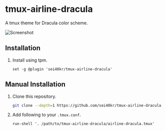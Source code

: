 # tmux-airline-dracula

A tmux theme for Dracula color scheme.

![Screenshot](https://raw.githubusercontent.com/sei40kr/tmux-airline-dracula/master/screenshot.png)

## Installation

1. Install using tpm.

    ```tmux
    set -g @plugin 'sei40kr/tmux-airline-dracula'
    ```

## Manual Installation

1. Clone this repository.

    ```sh
    git clone --depth=1 https://github.com/sei40kr/tmux-airline-dracula.git
    ```

1. Add following to your `.tmux.conf`.

    ```tmux
    run-shell '. /path/to/tmux-airline-dracula/airline-dracula.tmux'
    ```

